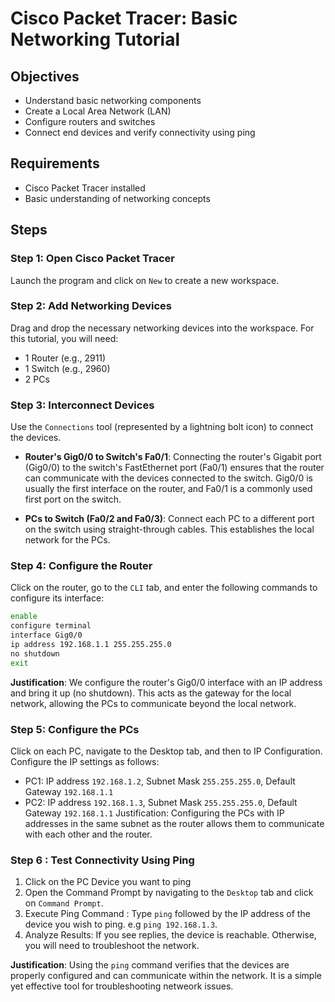 # Cisco Packet Tracer: Basic Networking Tutorial

## Objectives
- Understand basic networking components
- Create a Local Area Network (LAN)
- Configure routers and switches
- Connect end devices and verify connectivity using ping

## Requirements
- Cisco Packet Tracer installed
- Basic understanding of networking concepts

## Steps

### Step 1: Open Cisco Packet Tracer
Launch the program and click on `New` to create a new workspace.

### Step 2: Add Networking Devices
Drag and drop the necessary networking devices into the workspace. For this tutorial, you will need:
- 1 Router (e.g., 2911)
- 1 Switch (e.g., 2960)
- 2 PCs

### Step 3: Interconnect Devices
Use the `Connections` tool (represented by a lightning bolt icon) to connect the devices.

- **Router's Gig0/0 to Switch's Fa0/1**: Connecting the router's Gigabit port (Gig0/0) to the switch's FastEthernet port (Fa0/1) ensures that the router can communicate with the devices connected to the switch. Gig0/0 is usually the first interface on the router, and Fa0/1 is a commonly used first port on the switch.

- **PCs to Switch (Fa0/2 and Fa0/3)**: Connect each PC to a different port on the switch using straight-through cables. This establishes the local network for the PCs.

### Step 4: Configure the Router
Click on the router, go to the `CLI` tab, and enter the following commands to configure its interface:

```bash
enable
configure terminal
interface Gig0/0
ip address 192.168.1.1 255.255.255.0
no shutdown
exit
```
**Justification**: We configure the router's Gig0/0 interface with an IP address and bring it up (no shutdown). This acts as the gateway for the local network, allowing the PCs to communicate beyond the local network.

### Step 5: Configure the PCs
Click on each PC, navigate to the Desktop tab, and then to IP Configuration. Configure the IP settings as follows:

- PC1: IP address `192.168.1.2`, Subnet Mask `255.255.255.0`, Default Gateway `192.168.1.1`
- PC2: IP address `192.168.1.3`, Subnet Mask `255.255.255.0`, Default Gateway `192.168.1.1`
Justification: Configuring the PCs with IP addresses in the same subnet as the router allows them to communicate with each other and the router.

### Step 6 : Test Connectivity Using Ping
1. Click on the PC Device you want to ping
2. Open the Command Prompt by navigating to the `Desktop` tab and click on `Command Prompt`.
3. Execute Ping Command : Type `ping` followed by the IP address of the device you wish to ping. e.g `ping 192.168.1.3`.
4. Analyze Results: If you see replies, the device is reachable. Otherwise, you will need to troubleshoot the network.

**Justification**: Using the `ping` command verifies that the devices are properly configured and can communicate within the network. It is a simple yet effective tool for troubleshooting netweork issues. 

